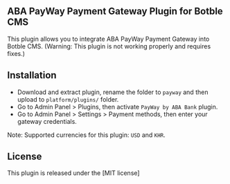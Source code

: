 ## ABA PayWay Payment Gateway Plugin for Botble CMS
This plugin allows you to integrate ABA PayWay Payment Gateway into Botble CMS.
(Warning: This plugin is not working properly and requires fixes.)

## Installation

- Download and extract plugin, rename the folder to `payway` and then upload to `platform/plugins/` folder.
- Go to Admin Panel > Plugins, then activate `PayWay by ABA Bank` plugin.
- Go to Admin Panel > Settings > Payment methods, then enter your gateway credentials.

Note: Supported currencies for this plugin: `USD` and `KHR`.

## License

This plugin is released under the [MIT license]

